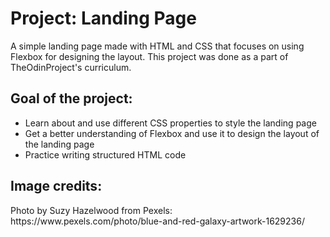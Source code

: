 <h1>Project: Landing Page</h1>

<p>A simple landing page made with HTML and CSS that focuses on using Flexbox for designing the layout. This project was done as a part of TheOdinProject's curriculum.</p>

<h2>Goal of the project:</h2>

<ul>
    <li>Learn about and use different CSS properties to style the landing page</li>
    <li>Get a better understanding of Flexbox and use it to design the layout of the landing page</li>
    <li>Practice writing structured HTML code</li>
</ul> 

<h2>Image credits:</h2>

<p>Photo by Suzy Hazelwood from Pexels: https://www.pexels.com/photo/blue-and-red-galaxy-artwork-1629236/</p>